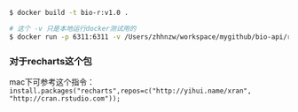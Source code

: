 ```bash
$ docker build -t bio-r:v1.0 .

# 这个 -v 只是本地运行docker测试用的
$ docker run -p 6311:6311 -v /Users/zhhnzw/workspace/mygithub/bio-api/r:/workspace --name bio-r -dit bio-r:v1.0 bash
```

### 对于recharts这个包
mac下可参考这个指令：`install.packages("recharts",repos=c("http://yihui.name/xran", "http://cran.rstudio.com"));`